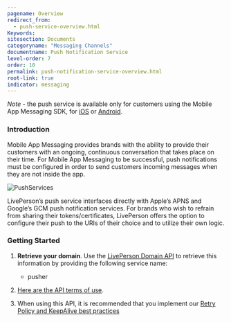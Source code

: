 ```yaml
---
pagename: Overview
redirect_from:
  - push-service-overview.html
Keywords:
sitesection: Documents
categoryname: "Messaging Channels"
documentname: Push Notification Service
level-order: 7
order: 10
permalink: push-notification-service-overview.html
root-link: true
indicator: messaging
---
```


*Note* - the push service is available only for customers using the Mobile App Messaging SDK, for [iOS](consumer-experience-ios-sdk-overview.html) or [Android](android-overview.html).

### Introduction

Mobile App Messaging provides brands with the ability to provide their customers with an ongoing, continuous conversation that takes place on their time.  For Mobile App Messaging to be successful, push notifications must be configured in order to send customers incoming messages when they are not inside the app.

![PushServices](img/pushservices.png)

LivePerson’s push service interfaces directly with Apple’s APNS and Google’s GCM push notification services. For brands who wish to refrain from sharing their tokens/certificates, LivePerson offers the option to configure their push to the URIs of their choice and to utilize their own logic.

### Getting Started

1. **Retrieve your domain**. Use the [LivePerson Domain API](agent-domain-domain-api.html) to retrieve this information by providing the following service name:

	* pusher

3. [Here are the API terms of use](https://www.liveperson.com/policies/apitou).

4. When using this API, it is recommended that you implement our [Retry Policy and KeepAlive best practices](guides-retry-policy.html)
